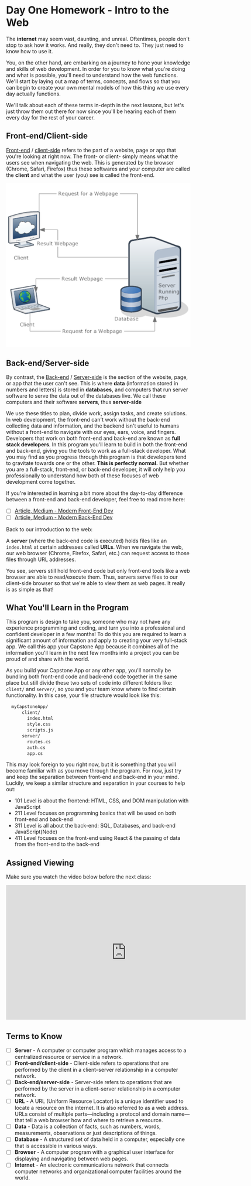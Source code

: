 # Day One Homework - Intro to the Web

The **internet** may seem vast, daunting, and unreal. Oftentimes, people don't stop to ask how it works. And really, they don't need to. They just need to know how to use it.

You, on the other hand, are embarking on a journey to hone your knowledge and skills of web development. In order for you to know what you're doing and what is possible, you'll need to understand how the web functions. We'll start by laying out a map of terms, concepts, and flows so that you can begin to create your own mental models of how this thing we use every day actually functions.

We'll talk about each of these terms in-depth in the next lessons, but let's just throw them out there for now since you'll be hearing each of them every day for the rest of your career.

## Front-end/Client-side

[Front-end](https://en.wikipedia.org/wiki/Front-end_web_development) / [client-side](https://www.sqa.org.uk/e-learning/ClientSide01CD/page_18.htm) refers to the part of a website, page or app that you're looking at right now. The front- or client- simply means what the users see when navigating the web. This is generated by the browser (Chrome, Safari, Firefox) thus these softwares and your computer are called the **client** and what the user (you) see is called the front-end.

![internet-diagram-day-one-homework](./../images/internet-diagram-day-one-homework.png)

## Back-end/Server-side

By contrast, the [Back-end](https://en.wikipedia.org/wiki/Front_and_back_ends) / [Server-side](https://en.wikipedia.org/wiki/Server-side_scripting) is the section of the website, page, or app that the user can't see. This is where **data** (information stored in numbers and letters) is stored in **databases**, and computers that run server software to serve the data out of the databases live. We call these computers and their software **servers**, thus **server-side**

We use these titles to plan, divide work, assign tasks, and create solutions. In web development, the front-end can't work without the back-end collecting data and information, and the backend isn't useful to humans without a front-end to navigate with our eyes, ears, voice, and fingers. Developers that work on both front-end and back-end are known as **full stack developers**. In this program you'll learn to build in both the front-end and back-end, giving you the tools to work as a full-stack developer. What you may find as you progress through this program is that developers tend to gravitate towards one or the other. **This is perfectly normal.** But whether you are a full-stack, front-end, or back-end developer, it will only help you professionally to understand how both of these focuses of web development come together.

If you're interested in learning a bit more about the day-to-day difference between a front-end and back-end developer, feel free to read more here:

- [ ] [Article, Medium - Modern Front-End Dev](https://medium.com/tech-tajawal/modern-frontend-developer-in-2018-4c2072fa2b9c)
- [ ] [Article, Medium - Modern Back-End Dev](https://medium.com/tech-tajawal/modern-backend-developer-in-2018-6b3f7b5f8b9)

Back to our introduction to the web:

A **server** (where the back-end code is executed) holds files like an `index.html` at certain addresses called **URLs**. When we navigate the web, our web browser (Chrome, Firefox, Safari, etc.) can request access to those files through URL addresses.

You see, servers still hold front-end code but only front-end tools like a web browser are able to read/execute them. Thus, servers serve files to our client-side browser so that we're able to view them as web pages. It really is as simple as that!

## What You'll Learn in the Program

This program is design to take you, someone who may not have any experience programming and coding, and turn you into a professional and confident developer in a few months! To do this you are required to learn a significant amount of information and apply to creating your very full-stack app. We call this app your Capstone App because it combines all of the information you'll learn in the next few months into a project you can be proud of and share with the world.

As you build your Capstone App or any other app, you'll normally be bundling both front-end code and back-end code together in the same place but still divide these two sets of code into different folders like: `client/` and `server/`, so you and your team know where to find certain functionality. In this case, your file structure would look like this:

```console
  myCapstoneApp/
      client/
        index.html
        style.css
        scripts.js
      server/
        routes.cs
        auth.cs
        app.cs
```

This may look foreign to you right now, but it is something that you will become familiar with as you move through the program. For now, just try and keep the separation between front-end and back-end in your mind. Luckily, we keep a similar structure and separation in your courses to help out:

* 101 Level is about the frontend: HTML, CSS, and DOM manipulation with JavaScript
* 211 Level focuses on programming basics that will be used on both front-end and back-end
* 311 Level is all about the back-end: SQL, Databases, and back-end JavaScript(Node)
* 411 Level focuses on the front-end using React & the passing of data from the front-end to the back-end

## Assigned Viewing

Make sure you watch the video below before the next class:

<!-- ! Video Content: YT, Code.org - What is the Internet? -->
<iframe width="655" height="368" src="https://www.youtube.com/embed/Dxcc6ycZ73M" title="YouTube video player" frameborder="0" allow="accelerometer; autoplay; clipboard-write; encrypted-media; gyroscope; picture-in-picture" allowfullscreen></iframe>

## Terms to Know

- [ ] **Server** - A computer or computer program which manages access to a centralized resource or service in a network.
- [ ] **Front-end/client-side** - Client-side refers to operations that are performed by the client in a client–server relationship in a computer network. 
- [ ] **Back-end/server-side** - Server-side refers to operations that are performed by the server in a client–server relationship in a computer network.
- [ ] **URL** - A URL (Uniform Resource Locator) is a unique identifier used to locate a resource on the internet. It is also referred to as a web address. URLs consist of multiple parts—including a protocol and domain name—that tell a web browser how and where to retrieve a resource.
- [ ] **Data** - Data is a collection of facts, such as numbers, words, measurements, observations or just descriptions of things.
- [ ] **Database** - A structured set of data held in a computer, especially one that is accessible in various ways.
- [ ] **Browser** - A computer program with a graphical user interface for displaying and navigating between web pages.
- [ ] **Internet** - An electronic communications network that connects computer networks and organizational computer facilities around the world.